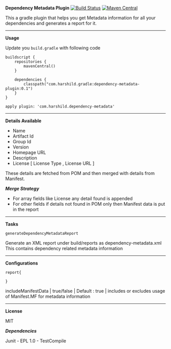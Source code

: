 **Dependency Metadata Plugin**
[![Build Status](https://travis-ci.org/harshild/gradle-dependency-metadata-plugin.svg?branch=master)](https://travis-ci.org/harshild/gradle-dependency-metadata-plugin) [![Maven Central](https://maven-badges.herokuapp.com/maven-central/com.harshild.gradle/dependency-metadata-plugin/badge.svg)](https://maven-badges.herokuapp.com/maven-central/com.harshild.gradle/dependency-metadata-plugin)

This a gradle plugin that helps you get Metadata information for all your dependencies and generates a report for it.
***

**Usage**

Update you `build.gradle` with following code
```
buildscript {
    repositories {
		mavenCentral()
    }

    dependencies {
		classpath("com.harshild.gradle:dependency-metadata-plugin:0.1")
    }
}

apply plugin: 'com.harshild.dependency-metadata'
```
***

**Details Available**

* Name
* Artifact Id
* Group Id
* Version
* Homepage URL
* Description
* License [ License Type , License URL ]

These details are fetched from POM and then merged with details from Manifest.

***Merge Strategy***

* For array fields like License any detail found is appended
* For other fields if details not found in POM only then Manifest data is put in the report

****

**Tasks**

`generateDependencyMetadataReport` 

Generate an XML report under build/reports as dependency-metadata.xml
This contains dependency related metadata information

****

**Configurations**

```
report{

}
``` 

includeManifestData | true/false | Default : true | includes or excludes usage of Manifest.MF for metadata information

****

**License**

MIT

***Dependencies***

Junit - EPL 1.0 - TestCompile